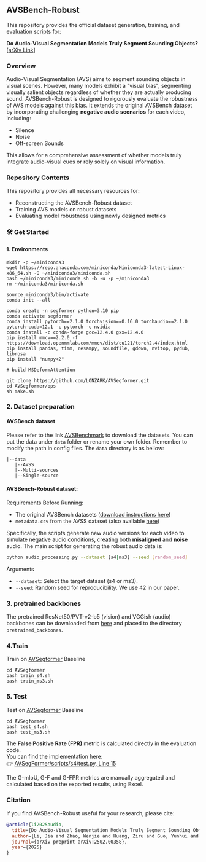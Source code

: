 ## AVSBench-Robust

This repository provides the official dataset generation, training, and evaluation scripts for:

**Do Audio-Visual Segmentation Models Truly Segment Sounding Objects?**
[[arXiv Link](https://arxiv.org/abs/2502.00358)]

### Overview
Audio-Visual Segmentation (AVS) aims to segment sounding objects in visual scenes. However, many models exhibit a "visual bias", segmenting visually salient objects regardless of whether they are actually producing sound.
AVSBench-Robust is designed to rigorously evaluate the robustness of AVS models against this bias. It extends the original AVSBench dataset by incorporating challenging **negative audio scenarios** for each video, including:
* Silence 
* Noise
* Off-screen Sounds
  
This allows for a comprehensive assessment of whether models truly integrate audio-visual cues or rely solely on visual information.

### Repository Contents

This repository provides all necessary resources for:
* Reconstructing the AVSBench-Robust dataset
* Training AVS models on robust datasets
* Evaluating model robustness using newly designed metrics

### 🛠️ Get Started

#### 1. Environments
```shell
mkdir -p ~/miniconda3
wget https://repo.anaconda.com/miniconda/Miniconda3-latest-Linux-x86_64.sh -O ~/miniconda3/miniconda.sh
bash ~/miniconda3/miniconda.sh -b -u -p ~/miniconda3
rm ~/miniconda3/miniconda.sh

source miniconda3/bin/activate
conda init --all

conda create -n segformer python=3.10 pip
conda activate segformer
conda install pytorch==2.1.0 torchvision==0.16.0 torchaudio==2.1.0 pytorch-cuda=12.1 -c pytorch -c nvidia
conda install -c conda-forge gcc=12.4.0 gxx=12.4.0
pip install mmcv==2.2.0 -f https://download.openmmlab.com/mmcv/dist/cu121/torch2.4/index.html
pip install pandas, timm, resampy, soundfile, gdown, nvitop, pydub, librosa
pip install "numpy<2"

# build MSDeformAttention

git clone https://github.com/LONZARK/AVSegformer.git
cd AVSegformer/ops
sh make.sh
```


### 2. Dataset preparation

#### AVSBench dataset

Please refer to the link [AVSBenchmark](https://github.com/OpenNLPLab/AVSBench) to download the datasets. You can put the data under `data` folder or rename your own folder. Remember to modify the path in config files. The `data` directory is as bellow:
```
|--data
   |--AVSS
   |--Multi-sources
   |--Single-source
```

#### AVSBench-Robust dataset: 

Requirements Before Running:
- The original AVSBench datasets ([download instructions here](https://github.com/OpenNLPLab/AVSBench))
- `metadata.csv` from the AVSS dataset (also available [here](https://github.com/OpenNLPLab/AVSBench))

Specifically, the scripts generate new audio versions for each video to simulate negative audio conditions, creating both **misaligned** and **noise** audio.
The main script for generating the robust audio data is:
```bash
python audio_processing.py --dataset [s4|ms3] --seed [random_seed]
```
Arguments
- `--dataset`: Select the target dataset (s4 or ms3).
- `--seed`: Random seed for reproducibility. We use 42 in our paper.


### 3. pretrained backbones

The pretrained ResNet50/PVT-v2-b5 (vision) and VGGish (audio) backbones can be downloaded from [here](https://drive.google.com/drive/folders/1386rcFHJ1QEQQMF6bV1rXJTzy8v26RTV?usp=sharing) and placed to the directory `pretrained_backbones`.


### 4.Train
Train on [AVSegformer](https://github.com/vvvb-github/AVSegFormer/blob/master/README.md?plain=1) Baseline
```shell
cd AVSegformer
bash train_s4.sh
bash train_ms3.sh
```

###  5. Test
Test on [AVSegformer](https://github.com/vvvb-github/AVSegFormer/blob/master/README.md?plain=1) Baseline

```shell
cd AVSegformer
bash test_s4.sh 
bash test_ms3.sh 
```

The **False Positive Rate (FPR)** metric is calculated directly in the evaluation code.  
You can find the implementation here:  
👉 [AVSegFormer/scripts/s4/test.py, Line 15](https://github.com/jiali-home/AVSBench-Robust/blob/67c0f2e750cc268bb0e85e666d94b2b28e5fb7bd/training_evaluation/code/AVSegFormer/scripts/s4/test.py#L15)

The G-mIoU, G-F and G-FPR metrics are manually aggregated and calculated based on the exported results, using Excel. 

### Citation
If you find AVSBench-Robust useful for your research, please cite:
```bibtex
@article{li2025audio,
  title={Do Audio-Visual Segmentation Models Truly Segment Sounding Objects?},
  author={Li, Jia and Zhao, Wenjie and Huang, Ziru and Guo, Yunhui and Tian, Yapeng},
  journal={arXiv preprint arXiv:2502.00358},
  year={2025}
}
```

